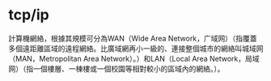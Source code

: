 # tcp/ip

計算機網絡，根據其規模可分為WAN（Wide Area Network，广域网）（指覆蓋多個遠距離區域的遠程網絡。比廣域網再小一級的、連接整個城市的網絡叫城域网（MAN，Metropolitan Area Network）。）和LAN（Local Area Network，局域网）（指一個樓層、一棟樓或一個校園等相對較小的區域內的網絡。）。

